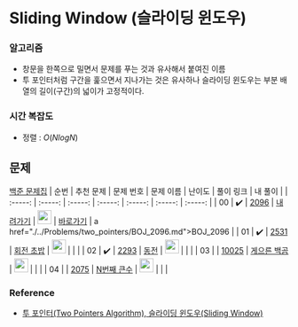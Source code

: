 # Sliding Window (슬라이딩 윈도우)

### 알고리즘
* 창문을 한쪽으로 밀면서 문제를 푸는 것과 유사해서 붙여진 이름
* 투 포인터처럼 구간을 훑으면서 지나가는 것은 유사하나 슬라이딩 윈도우는 부분 배열의 길이(구간)의 넓이가 고정적이다.

### 시간 복잡도
* 정렬 : $O(NlogN)$

## 문제

[백준 문제집](https://www.acmicpc.net/workbook/view/6782)
|          순번          |        추천 문제         |        문제 번호         |        문제 이름         |         난이도          |        풀이 링크         |        내 풀이         |
| :-----: | :-----: | :-----: | :-----: | :-----: | :-----: | :-----: |
| 00 |  :heavy_check_mark:  | <a href="https://www.acmicpc.net/problem/2096" target="_blank">2096</a> | <a href="https://www.acmicpc.net/problem/2096" target="_blank">내려가기</a> | <img height="25px" width="25px" src="https://static.solved.ac/tier_small/11.svg"/> | <a href="https://m.blog.naver.com/kks227/220795165570">바로가기</a> | a href="./../Problems/two_pointers/BOJ_2096.md">BOJ_2096</a> |
| 01 |  :heavy_check_mark:  | <a href="https://www.acmicpc.net/problem/2531" target="_blank">2531</a> | <a href="https://www.acmicpc.net/problem/21921" target="_blank">회전 초밥</a> | <img height="25px" width="25px" src="https://static.solved.ac/tier_small/10.svg"/> |                      |                      |
| 02 |  :heavy_check_mark:  | <a href="https://www.acmicpc.net/problem/2293" target="_blank">2293</a> | <a href="https://www.acmicpc.net/problem/2293" target="_blank">동전</a> | <img height="25px" width="25px" src="https://static.solved.ac/tier_small/11.svg"/> |                      |                      |
| 03 |                      | <a href="https://www.acmicpc.net/problem/10025" target="_blank">10025</a> | <a href="https://www.acmicpc.net/problem/10025" target="_blank">게으른 백곰</a> | <img height="25px" width="25px" src="https://static.solved.ac/tier_small/8.svg"/> |                      |                      |
| 04 |                      | <a href="https://www.acmicpc.net/problem/2075" target="_blank">2075</a> | <a href="https://www.acmicpc.net/problem/2075" target="_blank">N번째 큰수</a> | <img height="25px" width="25px" src="https://static.solved.ac/tier_small/9.svg"/> |                      |                      |

### Reference 
* [투 포인터(Two Pointers Algorithm), 슬라이딩 윈도우(Sliding Window)](https://m.blog.naver.com/kks227/220795165570)
